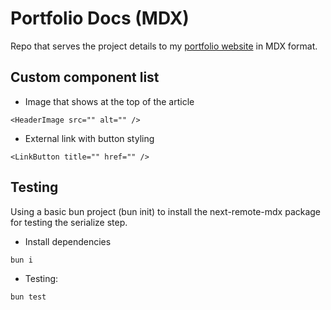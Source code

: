 # Portfolio Docs (MDX)

Repo that serves the project details to my [portfolio website](https://github.com/Jaycedam/portfolio-website) in MDX format.

## Custom component list

- Image that shows at the top of the article

```TSX
<HeaderImage src="" alt="" />
```

- External link with button styling

```TSX
<LinkButton title="" href="" />
```

## Testing

Using a basic bun project (bun init) to install the next-remote-mdx package for testing the serialize step.

- Install dependencies

```bash
bun i
```

- Testing:

```bash
bun test
```
